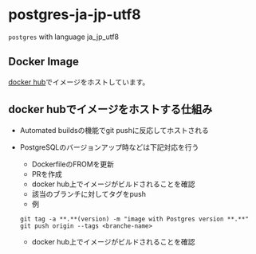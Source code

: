 # postgres-ja-jp-utf8

`postgres` with language ja_jp_utf8

## Docker Image

[docker hub](https://hub.docker.com/r/icarejposs/postgres-ja-jp-utf8)でイメージをホストしています。

## docker hubでイメージをホストする仕組み

- Automated buildsの機能でgit pushに反応してホストされる
- PostgreSQLのバージョンアップ時などは下記対応を行う
    - DockerfileのFROMを更新
    - PRを作成
    - docker hub上でイメージがビルドされることを確認
    - 該当のブランチに対してタグをpush
    - 例

    ```
    git tag -a **.**(version) -m "image with Postgres version **.**"
    git push origin --tags <branche-name>
    ```
    - docker hub上でイメージがビルドされることを確認 
